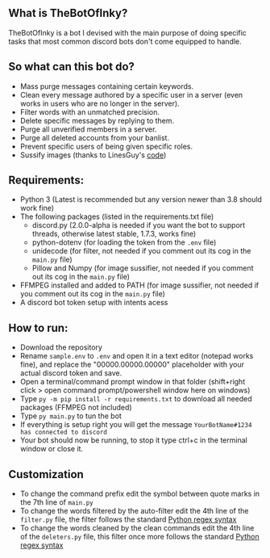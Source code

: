 ## What is TheBotOfInky?
TheBotOfInky is a bot I devised with the main purpose of doing specific tasks that most common discord bots don't come equipped to handle.

## So what can this bot do?
- Mass purge messages containing certain keywords.
- Clean every message authored by a specific user in a server (even works in users who are no longer in the server).
- Filter words with an unmatched precision.
- Delete specific messages by replying to them.
- Purge all unverified members in a server.
- Purge all deleted accounts from your banlist.
- Prevent specific users of being given specific roles.
- Sussify images (thanks to LinesGuy's [code](https://github.com/LinesGuy/img_sussifier/))

## Requirements:
 - Python 3 (Latest is recommended but any version newer than 3.8 should work fine)
 - The following packages (listed in the requirements.txt file)
    - discord.py (2.0.0-alpha is needed if you want the bot to support threads, otherwise latest stable, 1.7.3, works fine)
    - python-dotenv (for loading the token from the `.env` file)
    - unidecode (for filter, not needed if you comment out its cog in the `main.py` file)
    - Pillow and Numpy (for image sussifier, not needed if you comment out its cog in the `main.py` file)
 - FFMPEG installed and added to PATH (for image sussifier, not needed if you comment out its cog in the `main.py` file)
 - A discord bot token setup with intents acess

## How to run:
 - Download the repository
 - Rename `sample.env` to `.env` and open it in a text editor (notepad works fine), and replace the "00000.00000.00000" placeholder with your actual discord token and save.
 - Open a terminal/command prompt window in that folder (shift+right click > open command prompt/powershell window here on windows)
 - Type `py -m pip install -r requirements.txt` to download all needed packages (FFMPEG not included)
 - Type `py main.py` to tun the bot
 - If everything is setup right you will get the message `YourBotName#1234 has connected to discord`
 - Your bot should now be running, to stop it type ctrl+c in the terminal window or close it.

## Customization
 - To change the command prefix edit the symbol between quote marks in the 7th line of `main.py`
 - To change the words filtered by the auto-filter edit the 4th line of the `filter.py` file, the filter follows the standard [Python regex syntax](https://docs.python.org/3/library/re.html)
 - To change the words cleaned by the clean commands edit the 4th line of the `deleters.py` file, this filter once more follows the standard [Python regex syntax](https://docs.python.org/3/library/re.html)
